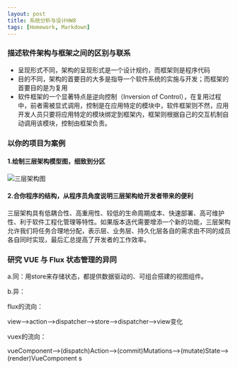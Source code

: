 ```yaml
---
layout: post
title: 系统分析与设计HW8
tags: [Homework, Markdown]
---
```


### 描述软件架构与框架之间的区别与联系

+ 呈现形式不同，架构的呈现形式是一个设计规约，而框架则是程序代码
+ 目的不同，架构的首要目的大多是指导一个软件系统的实施与开发；而框架的首要目的是为复用
+ 软件框架的一个显著特点是逆向控制（Inversion of Control），在复用过程中，前者需被显式调用，控制是在应用特定的模块中，软件框架则不然，应用开发人员只要将应用特定的模块绑定到框架内，框架则根据自己的交互机制自动调用该模块，控制由框架负责。

### 以你的项目为案例 

#### 1.绘制三层架构模型图，细致到分区

![三层架构图](D:\COURSE\大三下\系统分析与设计\团队作业3\PhysicalView.png)


#### 2.合你程序的结构，从程序员角度说明三层架构给开发者带来的便利

三层架构具有低耦合性、高重用性、较低的生命周期成本、快速部署、高可维护性、利于软件工程化管理等特性。如果版本迭代需要增添一个新的功能，三层架构允许我们将任务合理地分配，表示层、业务层、持久化层各自的需求由不同的成员各自同时实现，最后汇总提高了开发者的工作效率。

### 研究 VUE 与 Flux 状态管理的异同

a.同：用store来存储状态，都提供数据驱动的、可组合搭建的视图组件。

b.异：

flux的流向：

view——>action——>dispatcher——>store——>dispatcher——>view变化 

vuex的流向： 

vueComponent——>(dispatch)Action——>(commit)Mutations——>(mutate)State——>(render)VueComponent s